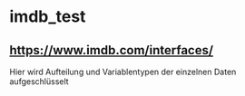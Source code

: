 # imdb_test

## https://www.imdb.com/interfaces/
Hier wird Aufteilung und Variablentypen der einzelnen Daten aufgeschlüsselt

